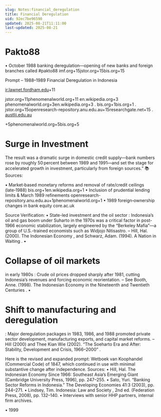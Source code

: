 ```yaml
---
slug: Notes:financial_deregulation
title: Financial Deregulation
uid: 92ec7be96590
updated: 2025-08-21T11:11:00
last-updated: 2025-08-21
---
```


# Pakto88
• October 1988 banking deregulation—opening of new banks and foreign branches called #pakto88
imf.org+15jstor.org+15bis.org+15



Prompt – 1988–1989 Financial Deregulation in Indonesia

[ir.lawnet.fordham.edu](ir.lawnet.fordham.edu)+11

jstor.org+11phenomenalworld.org+11
en.wikipedia.org+3
phenomenalworld.org+3en.wikipedia.org+3
.
bis.org+1bis.org+1
.
jstor.org+15openresearch-repository.anu.edu.au+15researchgate.net+15
.
[austlii.edu.au](http:/austlii.edu.au)

+5phenomenalworld.org+5bis.org+5
# Surge in Investment
The result was a dramatic surge in domestic credit supply—bank numbers rose by roughly 50 percent between 1989 and 1991—and set the stage for accelerated growth in investment, particularly from foreign sources.”
📚 Sources:

• Market‑based monetary reforms and removal of rate/credit ceilings (late‑1988)
bis.org+1en.wikipedia.org+1
• Inclusion of prudential lending limits & March 1989 refinements
openresearch-repository.anu.edu.au+1phenomenalworld.org+1
• 1989 foreign‑ownership changes in bank equity
core.ac.uk

Source Verification:
•
State-led investment and the oil sector
: Indonesia’s oil and gas boom under Suharto in the 1970s was a critical factor in post-1966 economic stabilization, largely engineered by the “Berkeley Mafia”—a group of U.S.-trained economists such as Widjojo Nitisastro.
–
Hill, Hal. (2000). The Indonesian Economy
, and
Schwarz, Adam. (1994). A Nation in Waiting
.
•
# Collapse of oil markets 
in early 1980s
: Crude oil prices dropped sharply after 1981, cutting Indonesia’s revenues and forcing economic reorientation.
– See
Booth, Anne. (1998). The Indonesian Economy in the Nineteenth and Twentieth Centuries
.
•
# Shift to manufacturing and deregulation
: Major deregulation packages in 1983, 1986, and 1988 promoted private sector development, manufacturing exports, and capital market reforms.
–
Hill (2000)
and
Thee Kian Wie (2002). “The Soeharto Era and After: Stability, Development and Crisis, 1966–2000”
.

Here is the revised and expanded prompt:
Wetboek van Koophandel
(Commercial Code) of 1847, which continued in use with minimal substantive change after independence.
Sources:
• Hill, Hal.
The Indonesian Economy Since 1966: Southeast Asia’s Emerging Giant
(Cambridge University Press, 1996), pp. 247–255.
• Sato, Yuri. “Banking Sector Reforms in Indonesia.”
The Developing Economies
41:3 (2003), pp. 244–271.
• Lindsey, Tim.
Indonesia: Law and Society
, 2nd ed. (Federation Press, 2008), pp. 132–140.
• Interviews with senior HHP partners, internal firm archives.

• 1999
